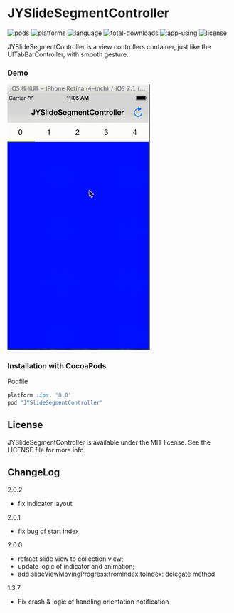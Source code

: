 JYSlideSegmentController
========================

![pods](https://img.shields.io/cocoapods/v/JYSlideSegmentController.svg)
![platforms](https://img.shields.io/badge/platforms-iOS-orange.svg)
![language](https://img.shields.io/badge/languages-ObjC-orange.svg)
![total-downloads](https://img.shields.io/cocoapods/dt/JYSlideSegmentController.svg?label=Total%20Downloads&colorB=28B9FE)
![app-using](https://img.shields.io/cocoapods/at/JYSlideSegmentController.svg?label=app-using&colorB=28B9FE)
![license](https://img.shields.io/cocoapods/l/JYSlideSegmentController.svg)


JYSlideSegmentController is a view controllers container, just like the UITabBarController, with smooth gesture.

### Demo

<img src="./demo.gif" width="320">

### Installation with CocoaPods

Podfile

```ruby
platform :ios, '8.0'
pod "JYSlideSegmentController"
```

## License

JYSlideSegmentController is available under the MIT license. See the LICENSE file for more info.

## ChangeLog

2.0.2

-  fix indicator layout

2.0.1

- fix bug of start index

2.0.0 

- refract slide view to collection view;
- update logic of indicator and animation;
- add slideViewMovingProgress:fromIndex:toIndex: delegate method

1.3.7

- Fix crash & logic of handling orientation notification
